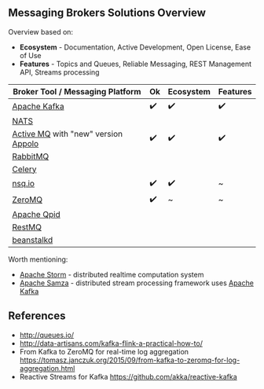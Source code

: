 ## Messaging Brokers Solutions Overview

Overview based on:
* **Ecosystem** - Documentation, Active Development, Open License, Ease of Use
* **Features** - Topics and Queues, Reliable Messaging, REST Management API, Streams processing

| Broker Tool / Messaging Platform                                                                         | Ok | Ecosystem | Features |
|----------------------------------------------------------------------------------------------------------|----|-----------|----------|
| [Apache Kafka](http://kafka.apache.org/)                                                                 | ✔️️  | ✔️️         | ✔️️        |
| [NATS](http://www.nats.io/)                                                                              |    |           |          |
| [Active MQ](http://activemq.apache.org/) with "new" version [Appolo](http://activemq.apache.org/apollo/) | ✔️️  | ✔️️         | ✔️️        |
| [RabbitMQ](https://www.rabbitmq.com/)                                                                    |    |           |          |
| [Celery](http://www.celeryproject.org/)                                                                  |    |           |          |
| [nsq.io](http://nsq.io/)                                                                                 | ✔️️  | ✔️️         | ~        |
| [ZeroMQ](http://zeromq.org/)                                                                             | ✔️️  | ~         | ~        |
| [Apache Qpid](https://qpid.apache.org/)                                                                  |    |           |          |
| [RestMQ](http://restmq.com/)                                                                             |    |           |          |
| [beanstalkd](http://kr.github.io/beanstalkd/)                                                            |    |           |          |

Worth mentioning:
* [Apache Storm](https://storm.apache.org/) - distributed realtime computation system
* [Apache Samza](http://samza.apache.org/) -  distributed stream processing framework uses [Apache Kafka](http://kafka.apache.org/)
## References

* http://queues.io/
* http://data-artisans.com/kafka-flink-a-practical-how-to/
* From Kafka to ZeroMQ for real-time log aggregation https://tomasz.janczuk.org/2015/09/from-kafka-to-zeromq-for-log-aggregation.html
* Reactive Streams for Kafka https://github.com/akka/reactive-kafka
